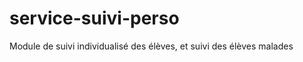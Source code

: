 service-suivi-perso
===================

Module de suivi individualisé des élèves, et suivi des élèves malades
